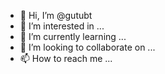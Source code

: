 - 👋 Hi, I’m @gutubt
- 👀 I’m interested in ...
- 🌱 I’m currently learning ...
- 💞️ I’m looking to collaborate on ...
- 📫 How to reach me ...

<!---
gutubt/gutubt is a ✨ special ✨ repository because its `README.md` (this file) appears on your GitHub profile.
You can click the Preview link to take a look at your changes.
--->
